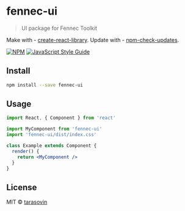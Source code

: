 # fennec-ui

> UI package for Fennec Toolkit


Make with - [create-react-library](https://www.npmjs.com/package/create-react-library).
Update with - [npm-check-updates](https://www.npmjs.com/package/npm-check-updates).

[![NPM](https://img.shields.io/npm/v/fennec-ui.svg)](https://www.npmjs.com/package/fennec-ui) [![JavaScript Style Guide](https://img.shields.io/badge/code_style-standard-brightgreen.svg)](https://standardjs.com)

## Install

```bash
npm install --save fennec-ui
```

## Usage

```jsx
import React, { Component } from 'react'

import MyComponent from 'fennec-ui'
import 'fennec-ui/dist/index.css'

class Example extends Component {
  render() {
    return <MyComponent />
  }
}
```

## License

MIT © [tarasovin](https://github.com/tarasovin)
